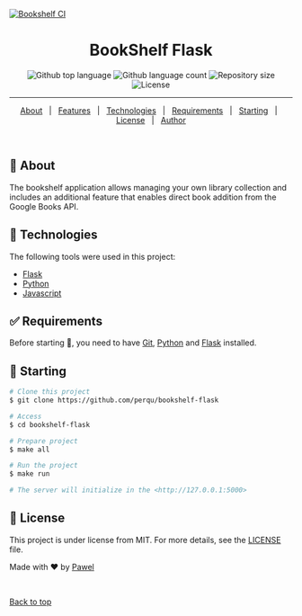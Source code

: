 [![Bookshelf CI](https://github.com/perqu/Bookshelf-Flask/actions/workflows/Bookshelf%20-%20Flask.yml/badge.svg)](https://github.com/perqu/Bookshelf-Flask/actions/workflows/Bookshelf%20-%20Flask.yml)

<h1 align="center">BookShelf Flask</h1>

<p align="center">

  <img alt="Github top language" src="https://img.shields.io/github/languages/top/perqu/bookshelf-flask?color=56BEB8">

  <img alt="Github language count" src="https://img.shields.io/github/languages/count/perqu/bookshelf-flask?color=56BEB8">

  <img alt="Repository size" src="https://img.shields.io/github/repo-size/perqu/bookshelf-flask?color=56BEB8">

  <img alt="License" src="https://img.shields.io/github/license/perqu/bookshelf-flask?color=56BEB8">

  <!-- <img alt="Github issues" src="https://img.shields.io/github/issues/perqu/bookshelf---flask?color=56BEB8" /> -->

  <!-- <img alt="Github forks" src="https://img.shields.io/github/forks/perqu/bookshelf---flask?color=56BEB8" /> -->

  <!-- <img alt="Github stars" src="https://img.shields.io/github/stars/perqu/bookshelf---flask?color=56BEB8" /> -->
</p>

<hr>

<p align="center">
  <a href="#dart-about">About</a> &#xa0; | &#xa0; 
  <a href="#sparkles-features">Features</a> &#xa0; | &#xa0;
  <a href="#rocket-technologies">Technologies</a> &#xa0; | &#xa0;
  <a href="#white_check_mark-requirements">Requirements</a> &#xa0; | &#xa0;
  <a href="#checkered_flag-starting">Starting</a> &#xa0; | &#xa0;
  <a href="#memo-license">License</a> &#xa0; | &#xa0;
  <a href="https://github.com/perqu" target="_blank">Author</a>
</p>

<br>

## :dart: About

The bookshelf application allows managing your own library collection and includes an additional feature that enables direct book addition from the Google Books API.

## :rocket: Technologies

The following tools were used in this project:

- [Flask](https://flask.palletsprojects.com/en/2.3.x/)
- [Python](https://www.python.org/)
- [Javascript](https://www.javascript.com/)

## :white_check_mark: Requirements

Before starting :checkered_flag:, you need to have [Git](https://git-scm.com), [Python](https://www.python.org/) and [Flask](https://flask.palletsprojects.com/en/2.3.x/) installed.

## :checkered_flag: Starting

```bash
# Clone this project
$ git clone https://github.com/perqu/bookshelf-flask

# Access
$ cd bookshelf-flask

# Prepare project
$ make all

# Run the project
$ make run

# The server will initialize in the <http://127.0.0.1:5000>
```

## :memo: License

This project is under license from MIT. For more details, see the [LICENSE](LICENSE.md) file.

Made with :heart: by <a href="https://github.com/perqu" target="_blank">Pawel</a>

&#xa0;

<a href="#top">Back to top</a>

